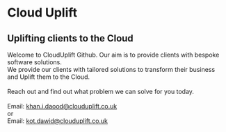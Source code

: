 # Cloud Uplift
## Uplifting clients to the Cloud

Welcome to CloudUplift Github. Our aim is to provide clients with bespoke software solutions.
<br/>
We provide our clients with tailored solutions to transform their business and Uplift them to the Cloud.
<br/>
<br/>
Reach out and find out what problem we can solve for you today.
<br/>
<br/>
Email: khan.i.daood@clouduplift.co.uk
<br/>
or
<br/>
Email: kot.dawid@clouduplift.co.uk

<!--

**Here are some ideas to get you started:**

🙋‍♀️ A short introduction - what is your organization all about?
🌈 Contribution guidelines - how can the community get involved?
👩‍💻 Useful resources - where can the community find your docs? Is there anything else the community should know?
🍿 Fun facts - what does your team eat for breakfast?
🧙 Remember, you can do mighty things with the power of [Markdown](https://docs.github.com/github/writing-on-github/getting-started-with-writing-and-formatting-on-github/basic-writing-and-formatting-syntax)
-->
